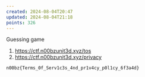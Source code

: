 ```yaml
---
created: 2024-08-04T20:47
updated: 2024-08-04T21:18
points: 326
---
```


Guessing game

1. https://ctf.n00bzunit3d.xyz/tos
2. https://ctf.n00bzunit3d.xyz/privacy

```flag
n00bz{Terms_0f_Serv1c3s_4nd_pr1v4cy_p0l1cy_6f3a4d}
```

